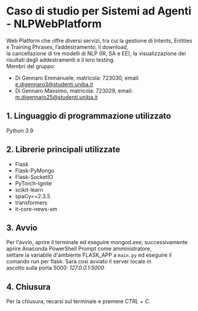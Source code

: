 # Caso di studio per Sistemi ad Agenti - NLPWebPlatform
Web Platform che offre diversi servizi, tra cui la gestione di Intents, Entities e Training Phrases, l’addestramento, il download,<br />
la cancellazione di tre modelli di NLP (IR, SA e EE), la visualizzazione dei risultati degli addestramenti e il loro testing.<br />
Membri del gruppo:
- Di Gennaro Emmanuele, matricola: 723030, email: e.digennaro3@studenti.uniba.it
- Di Gennaro Massimo, matricola: 723029, email: m.digennaro25@studenti.uniba.it

## 1. Linguaggio di programmazione utilizzato
Python 3.9

## 2. Librerie principali utilizzate
- Flask
- Flask-PyMongo
- Flask-SocketIO
- PyTorch-Ignite
- scikit-learn
- spaCy==2.3.5
- transformers
- it-core-news-sm

## 3. Avvio
Per l'avvio, aprire il terminale ed eseguire mongod.exe; successivamente aprire Anaconda PowerShell Prompt come amministratore,<br />
settare la variabile d'ambiente FLASK_APP a `main.py` ed eseguire il comando run per flask. Sarà così avviato il server locale in<br />
ascolto sulla porta 5000: *127.0.0.1:5000*

## 4. Chiusura
Per la chiusura, recarsi sul terminale e premere *CTRL* + *C*.
